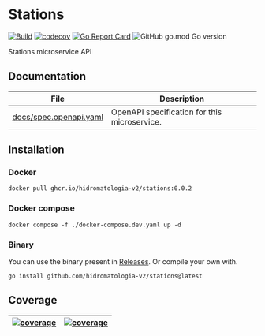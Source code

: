 # Stations

[![Build](https://github.com/hidromatologia-v2/stations/actions/workflows/build.yaml/badge.svg)](https://github.com/hidromatologia-v2/stations/actions/workflows/build.yaml)
[![codecov](https://codecov.io/gh/hidromatologia-v2/stations/branch/main/graph/badge.svg?token=TKF3Y8FJJ3)](https://codecov.io/gh/hidromatologia-v2/stations)
[![Go Report Card](https://goreportcard.com/badge/github.com/hidromatologia-v2/stations)](https://goreportcard.com/report/github.com/hidromatologia-v2/stations)
![GitHub go.mod Go version](https://img.shields.io/github/go-mod/go-version/hidromatologia-v2/stations)

Stations microservice API

## Documentation

| File                                             | Description                                  |
| ------------------------------------------------ | -------------------------------------------- |
| [docs/spec.openapi.yaml](docs/spec.openapi.yaml) | OpenAPI specification for this microservice. |

## Installation

### Docker

```shell
docker pull ghcr.io/hidromatologia-v2/stations:0.0.2
```

### Docker compose

```shell
docker compose -f ./docker-compose.dev.yaml up -d
```

### Binary

You can use the binary present in [Releases](https://github.com/hidromatologia-v2/stations/releases/latest). Or compile your own with.

```shell
go install github.com/hidromatologia-v2/stations@latest
```

## Coverage

| [![coverage](https://codecov.io/gh/hidromatologia-v2/stations/branch/main/graphs/sunburst.svg?token=TKF3Y8FJJ3)](https://app.codecov.io/gh/hidromatologia-v2/stations) | [![coverage](https://codecov.io/gh/hidromatologia-v2/stations/branch/main/graphs/tree.svg?token=TKF3Y8FJJ3)](https://app.codecov.io/gh/hidromatologia-v2/stations) |
| ------------------------------------------------------------ | ------------------------------------------------------------ |

